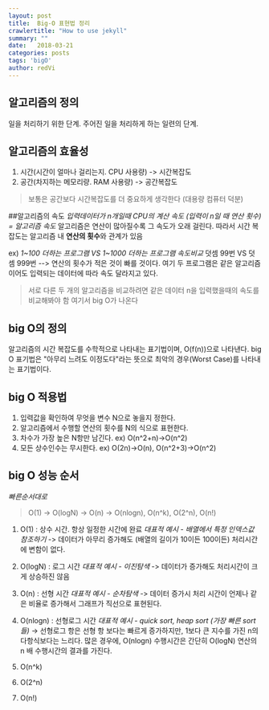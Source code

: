 ```yaml
---
layout: post
title:  Big-O 표현법 정리
crawlertitle: "How to use jekyll"
summary: ""
date:   2018-03-21
categories: posts
tags: 'bigO'
author: redVi
---
```

## 알고리즘의 정의
일을 처리하기 위한 단계. 주어진 일을 처리하게 하는 일련의 단계.

## 알고리즘의 효율성
1. 시간(시간이 얼마나 걸리는지. CPU 사용량) -> 시간복잡도
2. 공간(차지하는 메모리량. RAM 사용량) -> 공간복잡도
>보통은 공간보다 시간복잡도를 더 중요하게 생각한다 (대용량 컴퓨터 덕분)

##알고리즘의 속도
*입력데이터가 n개일때 CPU의 계산 속도 (입력이 n일 때 연산 횟수) = 알고리즘 속도*
알고리즘은 연산이 많아질수록 그 속도가 오래 걸린다. 
따라서 시간 복잡도는 알고리즘 내 **연산의 횟수**와 관계가 있음

ex)
*1~100 더하는 프로그램 VS 1~1000 더하는 프로그램 속도비교*
덧셈 99번 VS 덧셈 999번
--> 연산의 횟수가 적은 것이 빠를 것이다. 여기 두 프로그램은 같은 알고리즘이어도 입력되는 데이터에 따라 속도 달라지고 있다.

>서로 다른 두 개의 알고리즘을 비교하려면 같은 데이터 n을 입력했을때의 속도를 비교해봐야 함
>여기서 big O가 나온다

## big O의 정의
알고리즘의 시간 복잡도를 수학적으로 나타내는 표기법이며, O(f(n))으로 나타낸다.
big O 표기법은 "아무리 느려도 이정도다"라는 뜻으로 최악의 경우(Worst Case)를 나타내는 표기법이다.

## big O 적용법
1. 입력값을 확인하여 무엇을 변수 N으로 놓을지 정한다.
2. 알고리즘에서 수행할 연산의 횟수를 N의 식으로 표현한다.
3. 차수가 가장 높은 N항만 남긴다. ex) O(n^2+n)->O(n^2)
4. 모든 상수인수는 무시한다. ex) O(2n)->O(n), O(n^2+3)->O(n^2)

## big O 성능 순서

*빠른순서대로*
>O(1) -> O(logN) -> O(n) -> O(nlogn), O(n^k), O(2^n), O(n!)

1. O(1) : 상수 시간. 항상 일정한 시간에 완료
*대표적 예시 - 배열에서 특정 인덱스값 참조하기*
-> 데이터가 아무리 증가해도 (배열의 길이가 10이든 100이든) 처리시간에 변함이 없다.

2. O(logN) : 로그 시간 
*대표적 예시 - 이진탐색*
-> 데이터가 증가해도 처리시간이 크게 상승하진 않음

3. O(n) : 선형 시간
*대표적 예시 - 순차탐색*
-> 데이터 증가시 처리 시간이 언제나 같은 비율로 증가해서 그래프가 직선으로 표현된다.

4. O(nlogn) : 선형로그 시간
*대표적 예시 - quick sort, heap sort (가장 빠른 sort들)*
-> 선형로그 항은 선형 항 보다는 빠르게 증가하지만, 1보다 큰 지수를 가진 n의 다항식보다는 느리다. 많은 경우에, O(nlogn) 수행시간은 간단히 O(logN) 연산의 n 배 수행시간의 결과를 가진다.

5. O(n^k)
6.  O(2^n)
7. O(n!)
